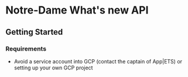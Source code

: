 # Notre-Dame What's new API

## Getting Started

### Requirements

- Avoid a service account into GCP (contact the captain of App|ETS) or setting up your own GCP project
